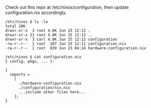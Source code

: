 Check out this repo at /etc/nixos/configuration, then update configuration.nix
accordingly.

```
/etc/nixos $ ls -la
total 20K
drwxr-xr-x  3 root 4.0K Jun 25 12:11 .
drwxr-xr-x 21 root 4.0K Jun 25 12:12 ..
drwxr-xr-x  3 carl 4.0K Jun 25 12:12 configuration
-rw-r--r--  1 root  287 Jun 25 12:11 configuration.nix
-rw-r--r--  1 root  839 Jun 23 04:24 hardware-configuration.nix

/etc/nixos $ cat configuration.nix
{ config, pkgs, ... }:

{
  imports =
    [
      ./hardware-configuration.nix
      ./configuration/nix.nix
      ...include other files here...
    ];
}
```
